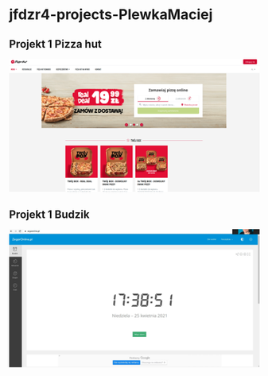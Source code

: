 # jfdzr4-projects-PlewkaMaciej
## Projekt 1 Pizza hut
![project 1 pizza hut](./pizzahut.png)
## Projekt 1 Budzik
![project 1 budzik](./budzik.jpg)